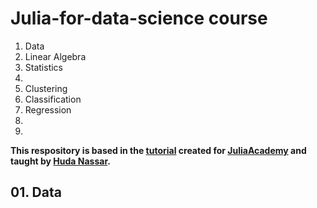 # Julia-for-data-science course 

1. Data
2. Linear Algebra 
3. Statistics
4. 
5. Clustering
6. Classification 
7. Regression
8.
9.

**This respository is based in the [tutorial](https://github.com/JuliaAcademy/DataScience) created for [JuliaAcademy](https://juliaacademy.com/) and taught by [Huda Nassar](https://github.com/nassarhuda).**

## 01. Data


